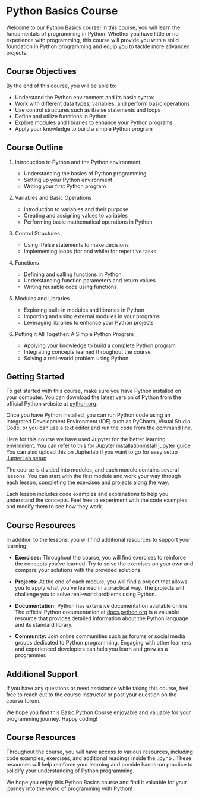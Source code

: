# Python Basics Course

Welcome to our Python Basics course! In this course, you will learn the fundamentals of programming in Python. Whether you have little or no experience with programming, this course will provide you with a solid foundation in Python programming and equip you to tackle more advanced projects.

## Course Objectives

By the end of this course, you will be able to:
- Understand the Python environment and its basic syntax
- Work with different data types, variables, and perform basic operations
- Use control structures such as if/else statements and loops
- Define and utilize functions in Python
- Explore modules and libraries to enhance your Python programs
- Apply your knowledge to build a simple Python program

## Course Outline

1. Introduction to Python and the Python environment
   - Understanding the basics of Python programming
   - Setting up your Python environment
   - Writing your first Python program

2. Variables and Basic Operations
   - Introduction to variables and their purpose
   - Creating and assigning values to variables
   - Performing basic mathematical operations in Python

3. Control Structures
   - Using if/else statements to make decisions
   - Implementing loops (for and while) for repetitive tasks

4. Functions
   - Defining and calling functions in Python
   - Understanding function parameters and return values
   - Writing reusable code using functions

5. Modules and Libraries
   - Exploring built-in modules and libraries in Python
   - Importing and using external modules in your programs
   - Leveraging libraries to enhance your Python projects

6. Putting it All Together: A Simple Python Program
   - Applying your knowledge to build a complete Python program
   - Integrating concepts learned throughout the course
   - Solving a real-world problem using Python



## Getting Started

To get started with this course, make sure you have Python installed on your computer. You can download the latest version of Python from the official Python website at [python.org](https://www.python.org).

Once you have Python installed, you can run Python code using an Integrated Development Environment (IDE) such as PyCharm, Visual Studio Code, or you can use a text editor and run the code from the command line.

Here for this course we have used Jupyter for the better learning envirnment. You can refer to this for Jupyter installation[install jupyter guide](https://test-jupyter.readthedocs.io/en/latest/install.html)
You can also upload this on Jupterlab if you want to go for easy setup [JupterLab setup](https://www.tutorialspoint.com/jupyter/jupyterlab_installation_and_getting_started.htm)

The course is divided into modules, and each module contains several lessons. You can start with the first module and work your way through each lesson, completing the exercises and projects along the way.

Each lesson includes code examples and explanations to help you understand the concepts. Feel free to experiment with the code examples and modify them to see how they work.

## Course Resources

In addition to the lessons, you will find additional resources to support your learning:

- **Exercises:** Throughout the course, you will find exercises to reinforce the concepts you've learned. Try to solve the exercises on your own and compare your solutions with the provided solutions.

- **Projects:** At the end of each module, you will find a project that allows you to apply what you've learned in a practical way. The projects will challenge you to solve real-world problems using Python.

- **Documentation:** Python has extensive documentation available online. The official Python documentation at [docs.python.org](https://docs.python.org) is a valuable resource that provides detailed information about the Python language and its standard library.

- **Community:** Join online communities such as forums or social media groups dedicated to Python programming. Engaging with other learners and experienced developers can help you learn and grow as a programmer.

## Additional Support

If you have any questions or need assistance while taking this course, feel free to reach out to the course instructor or post your question on the course forum.

We hope you find this Basic Python Course enjoyable and valuable for your programming journey. Happy coding!
## Course Resources

Throughout the course, you will have access to various resources, including code examples, exercises, and additional readings inside the .ipynb . These resources will help reinforce your learning and provide hands-on practice to solidify your understanding of Python programming.

We hope you enjoy this Python Basics course and find it valuable for your journey into the world of programming with Python!





